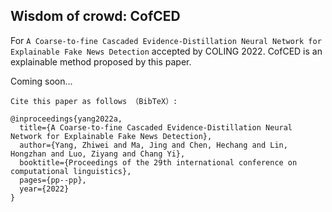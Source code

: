 ## Wisdom of crowd: CofCED 
For `A Coarse-to-fine Cascaded Evidence-Distillation Neural Network for Explainable Fake News Detection` accepted by COLING 2022. CofCED is an explainable method proposed by this paper. 

Coming soon...

`Cite this paper as follows （BibTeX）: ` 

```
@inproceedings{yang2022a,
  title={A Coarse-to-fine Cascaded Evidence-Distillation Neural Network for Explainable Fake News Detection},
  author={Yang, Zhiwei and Ma, Jing and Chen, Hechang and Lin, Hongzhan and Luo, Ziyang and Chang Yi},
  booktitle={Proceedings of the 29th international conference on computational linguistics},
  pages={pp--pp},
  year={2022}
}
```
